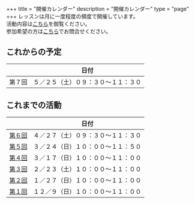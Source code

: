 +++
title = "開催カレンダー"
description = "開催カレンダー"
type = "page"
+++
レッスンは月に一度程度の頻度で開催しています。  
活動内容は[こちら](/about)を御覧ください。  
参加希望の方は[こちら](/#contact)でお問合せください。

## これからの予定
|   |日付  |
| ---- | ---- |
|第７回  |５／２５（土）０９：３０〜１１：３０ |

## これまでの活動
|   |日付  |
| ---- | ---- |
|[第６回](/post/20190429_1/)  |４／２７（土）０９：３０〜１１：３０ |
|[第５回](/post/20190326_1/)  |３／２４（日）１０：００〜１１：５０ |
|[第４回](/post/20190317_1/)  |３／１７（日）１０：００〜１１：００ |
|[第３回](/post/20190223_1/)  |２／２３（土）１０：００〜１１：００ |
|[第２回](/post/20190127_1/)  |１／２７（日）１０：００〜１１：００ |
|[第１回](/post/20181209_1/)  |１２／９（日）１０：００〜１１：００ |

